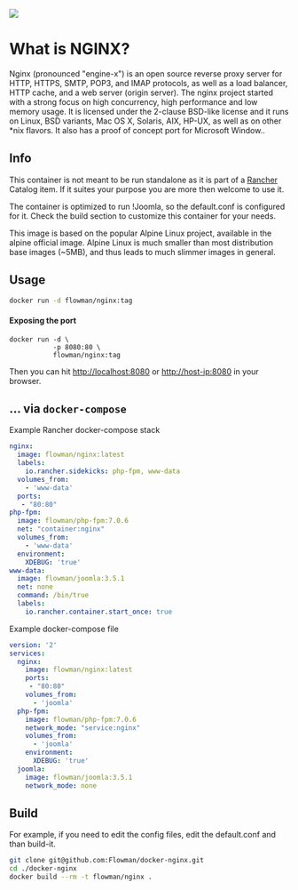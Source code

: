 [![](https://badge.imagelayers.io/flowman/nginx:latest.svg)](https://imagelayers.io/?images=flowman/nginx:latest 'Get your own badge on imagelayers.io')

# What is NGINX?

Nginx (pronounced "engine-x") is an open source reverse proxy server for HTTP, HTTPS, SMTP, POP3, and IMAP protocols, as well as a load balancer, HTTP cache, and a web server (origin server). The nginx project started with a strong focus on high concurrency, high performance and low memory usage. It is licensed under the 2-clause BSD-like license and it runs on Linux, BSD variants, Mac OS X, Solaris, AIX, HP-UX, as well as on other *nix flavors. It also has a proof of concept port for Microsoft Window..

## Info

This container is not meant to be run standalone as it is part of a [Rancher](http://rancher.com) Catalog item. If it suites your purpose you are more then welcome to use it.

The container is optimized to run !Joomla, so the default.conf is configured for it. Check the build section to customize this container for your needs.

This image is based on the popular Alpine Linux project, available in the alpine official image. Alpine Linux is much smaller than most distribution base images (~5MB), and thus leads to much slimmer images in general.

## Usage

```bash
docker run -d flowman/nginx:tag
```

#### Exposing the port

```
docker run -d \
           -p 8080:80 \
           flowman/nginx:tag
```

Then you can hit [http://localhost:8080](http://localhost:8080) or [http://host-ip:8080](http://host-ip:8080) in your browser.

## ... via `docker-compose`

Example Rancher docker-compose stack

```yaml
nginx:
  image: flowman/nginx:latest
  labels:
    io.rancher.sidekicks: php-fpm, www-data
  volumes_from:
    - 'www-data'
  ports:
   - "80:80"
php-fpm:
  image: flowman/php-fpm:7.0.6
  net: "container:nginx"
  volumes_from:
    - 'www-data'
  environment:
    XDEBUG: 'true'
www-data:
  image: flowman/joomla:3.5.1
  net: none
  command: /bin/true
  labels:
    io.rancher.container.start_once: true
```

Example docker-compose file

```yaml
version: '2'
services:
  nginx:
    image: flowman/nginx:latest
    ports:
     - "80:80"
    volumes_from:
      - 'joomla'
  php-fpm:
    image: flowman/php-fpm:7.0.6
    network_mode: "service:nginx"
    volumes_from:
      - 'joomla'
    environment:
      XDEBUG: 'true'
  joomla:
    image: flowman/joomla:3.5.1
    network_mode: none
```

## Build

For example, if you need to edit the config files, edit the default.conf and than build-it.

```bash
git clone git@github.com:Flowman/docker-nginx.git
cd ./docker-nginx
docker build --rm -t flowman/nginx .
```
